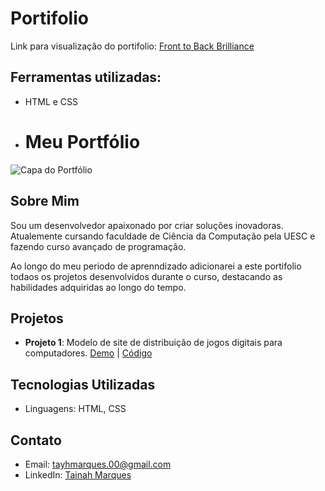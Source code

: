 # Portifolio

Link para visualização do portifolio: [Front to Back Brilliance](https://portifolio-sooty-psi-66.vercel.app) 


## Ferramentas utilizadas:

- HTML e CSS

- # Meu Portfólio

![Capa do Portfólio](https://github.com/Taih-Marques/Portifolio/assets/89021350/350b4c4b-604f-4376-9e8e-8764c2d4e295)

## Sobre Mim
Sou um desenvolvedor apaixonado por criar soluções inovadoras. Atualemente cursando faculdade de Ciência da Computação pela UESC e fazendo curso avançado de programação.

Ao longo do meu periodo de aprenndizado adicionarei a este portifolio todaos os projetos desenvolvidos durante o curso, destacando as habilidades adquiridas ao longo do tempo.
## Projetos
- **Projeto 1**: Modelo de site de distribuição de jogos digitais para computadores. [Demo](https://shiki-games.vercel.app) | [Código](https://github.com/Taih-Marques/Skiki-Games)

## Tecnologias Utilizadas
- Linguagens: HTML, CSS


## Contato
- Email: tayhmarques.00@gmail.com
- LinkedIn: [Tainah Marques](linkedin.com/in/tainah-marques/)
